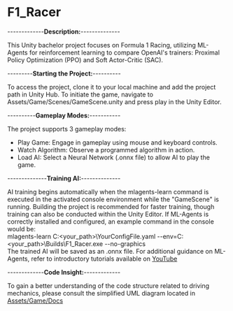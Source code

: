 # F1_Racer
-------------**Description:**--------------

This Unity bachelor project focuses on Formula 1 Racing, utilizing ML-Agents for reinforcement learning to compare OpenAI's trainers: Proximal Policy Optimization (PPO) and Soft Actor-Critic (SAC).

---------**Starting the Project:**----------

To access the project, clone it to your local machine and add the project path in Unity Hub. To initiate the game, navigate to Assets/Game/Scenes/GameScene.unity and press play in the Unity Editor.

----------**Gameplay Modes:**-----------

The project supports 3 gameplay modes:
 - Play Game: Engage in gameplay using mouse and keyboard controls.
 - Watch Algorithm: Observe a programmed algorithm in action.
 - Load AI: Select a Neural Network (.onnx file) to allow AI to play the game.

--------------**Training AI:**--------------

AI training begins automatically when the mlagents-learn command is executed in the activated console environment while the "GameScene" is running. Building the project is recommended for faster training, though training can also be conducted within the Unity Editor. If ML-Agents is correctly installed and configured, an example command in the console would be:
<br/>mlagents-learn C:<your_path>\YourConfigFile.yaml --env=C:<your_path>\Builds\F1_Racer.exe --no-graphics
<br/>The trained AI will be saved as an .onnx file. For additional guidance on ML-Agents, refer to introductory tutorials available on [YouTube](https://www.youtube.com/watch?v=RANRz9oyzko)

-------------**Code Insight:**-------------

To gain a better understanding of the code structure related to driving mechanics, please consult the simplified UML diagram located in [Assets/Game/Docs](https://github.com/JoshuaBluem/F1_Racer/tree/main/Assets/Game/Docs/CarDrive_UML.drawio.pdf)
